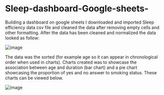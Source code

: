 # Sleep-dashboard-Google-sheets-
Building a dashboard on google sheets 
I downloaded and imported Sleep efficiency data csv file and cleaned the data after removing empty cells and other formatting.
After the data has been cleaned and normalized the data looked as follow:

![image](https://github.com/ElodynPixel/Sleep-dashboard-Google-sheets-/assets/83664325/1d000797-62eb-426a-9a62-af4cdd896656)

The data was the sorted (for example age so it can appear in chronological order when used in charts). Charts created was to showcase the association between age and duration (bar chart) and a pie chart showcasing the proportion of yes and no answer to smoking status. These charts can be viewed below.

![image](https://github.com/ElodynPixel/Sleep-dashboard-Google-sheets-/assets/83664325/c7ed4fa5-fba1-4ffd-b9ba-2c432692d430)
